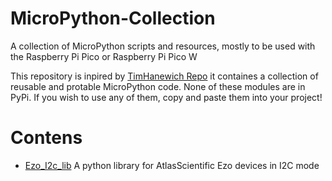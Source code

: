 # MicroPython-Collection
A collection of MicroPython scripts and resources, mostly to be used with the Raspberry Pi Pico or Raspberry Pi Pico W 

This repository is inpired by [TimHanewich Repo](https://github.com/TimHanewich/MicroPython-Collection/tree/master) it containes a collection of reusable and protable MicroPython code. None of these modules are in PyPi. If you wish to use any of them, copy and paste them into your project!

# Contens

- [Ezo_I2c_lib](https://github.com/maidlinux01/MicroPython-Collection/blob/main/Ezo_i2c/Ezo_i2c.py) A python library for AtlasScientific Ezo devices in I2C mode 
